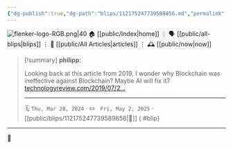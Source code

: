 ```yaml
---
{"dg-publish":true,"dg-path":"blips/112175247739589856.md","permalink":"/blips/112175247739589856/","title":"philipp on mastodon @ 2024-03-28"}
---
```



<div class="transclusion internal-embed is-loaded"><div class="markdown-embed">




![flenker-logo-RGB.png|40](/img/user/attachments/flenker-logo-RGB.png)
🏠 [[public/Index\|home]]  ⋮ 🗣️ [[public/all-blips\|blips]] ⋮  📝 [[public/All Articles\|articles]]  ⋮ 🕰️ [[public/now\|now]]


</div></div>


> [!summary] **philipp**:
>
> Looking back at this article from 2019, I wonder why Blockchain was ineffective against Blockchain? Maybe AI will fix it? [technologyreview.com/2019/07/2…](https://www.technologyreview.com/2019/07/25/65533/the-new-york-times-thinks-a-blockchain-could-help-stamp-out-fake-news/)
> - - -
>
> 🗓️ <code>Thu, Mar 28, 2024</code>  · ✏️ <code> Fri, May 2, 2025</code>  · [[public/blips/112175247739589856\|🔗]]
{ #blip}


- - -

 👾
